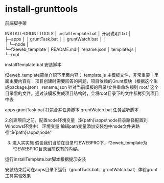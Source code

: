 install-grunttools
==================

前端脚手架

INSTALL-GRUNTTOOLS
│  installTemplate.bat
│  开局说明1.txt
│  
├─apps
│  │  gruntTask.bat
│  │  gruntWatch.bat
│  │  
│  └─node
│                              
└─f2eweb_template
    │  README.md
    │  rename.json
    │  template.js
    │  
    └─root

installTemplate.bat 安装脚本

f2eweb_template简单介绍下里面内容：
template.js 主模板文件，非常重要！里面主要内容有：项目创建时需要回答的问题，项目依赖的Grunt模块（根据这个生成package.json）
rename.json 针对当前模板的目录/文件重命名规则
root/ 这个目录里的文件，通过该模板生成项目结构时，会将root目录下的文件都拷贝到项目中去

apps
gruntTask.bat  打包合并任务脚本
gruntWatch.bat 任务监听脚本

2.创建项目之前，配置node环境变量（${path}\apps\node目录路径配置到Windows环境中）
环境变量 编辑path变量添加安装包中node文件夹路径“${path}\apps\node”

3. 进入实实施
假设我们当前在目录F2EWEBPRO下，f2eweb_template为F2EWEBPRO目录当前仅有的内容。

运行installTemplate.bat脚本根据提示安装

安装结束后可在apps目录下运行（gruntTask.bat、gruntWatch.bat）体验grunt工具实验效果